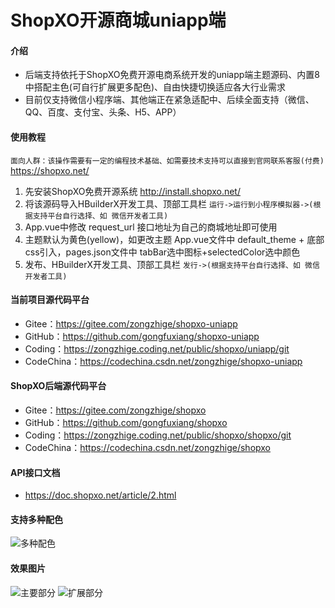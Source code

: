 # ShopXO开源商城uniapp端

#### 介绍
* 后端支持依托于ShopXO免费开源电商系统开发的uniapp端主题源码、内置8中搭配主色(可自行扩展更多配色)、自由快捷切换适应各大行业需求
* 目前仅支持微信小程序端、其他端正在紧急适配中、后续全面支持（微信、QQ、百度、支付宝、头条、H5、APP）


#### 使用教程
`面向人群：该操作需要有一定的编程技术基础、如需要技术支持可以直接到官网联系客服(付费)` https://shopxo.net/
1. 先安装ShopXO免费开源系统 http://install.shopxo.net/
2. 将该源码导入HBuilderX开发工具、顶部工具栏 `运行->运行到小程序模拟器->(根据支持平台自行选择、如 微信开发者工具)`
3. App.vue中修改 request_url 接口地址为自己的商城地址即可使用
4. 主题默认为黄色(yellow)，如更改主题 App.vue文件中 default_theme + 底部css引入，pages.json文件中 tabBar选中图标+selectedColor选中颜色
5. 发布、HBuilderX开发工具、顶部工具栏 `发行->(根据支持平台自行选择、如 微信开发者工具)`

#### 当前项目源代码平台
* Gitee：https://gitee.com/zongzhige/shopxo-uniapp
* GitHub：https://github.com/gongfuxiang/shopxo-uniapp
* Coding：https://zongzhige.coding.net/public/shopxo/uniapp/git
* CodeChina：https://codechina.csdn.net/zongzhige/shopxo-uniapp

#### ShopXO后端源代码平台
* Gitee：https://gitee.com/zongzhige/shopxo
* GitHub：https://github.com/gongfuxiang/shopxo
* Coding：https://zongzhige.coding.net/public/shopxo/shopxo/git
* CodeChina：https://codechina.csdn.net/zongzhige/shopxo

#### API接口文档
* https://doc.shopxo.net/article/2.html

#### 支持多种配色
![多种配色](https://images.gitee.com/uploads/images/2021/1023/120323_b21ab261_488475.jpeg "配色.jpg")

#### 效果图片
![主要部分](https://images.gitee.com/uploads/images/2021/1023/120416_6b1ee3da_488475.jpeg "主要部分.jpg")
![扩展部分](https://images.gitee.com/uploads/images/2021/1023/120432_e23e02dd_488475.jpeg "扩展部分.jpg")